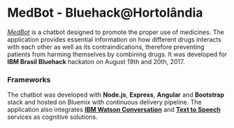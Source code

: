 # MedBot - Bluehack@Hortolândia

*[MedBot](http://bluehack-drugs-poc.mybluemix.net/)* is a chatbot designed to promote the proper use of medicines. The application provides essential information on how different drugs interacts with each other as well as its contraindications, therefore preventing patients from harming themselves by combining drugs. It was developed for **IBM Brasil Bluehack** hackaton on August 19th and 20th, 2017.

### Frameworks

The chatbot was developed with **Node.js**, **Express**, **Angular** and **Bootstrap** stack and hosted on Bluemix with continuous delivery pipeline. The application also integrates **[IBM Watson Conversation](https://www.ibm.com/watson/services/conversation/)** and [**Text to Speech**](https://www.ibm.com/watson/services/text-to-speech/) services as cognitive solutions.



